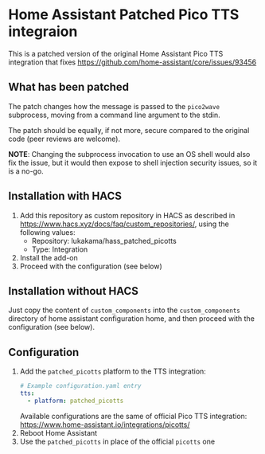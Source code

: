 # Home Assistant Patched Pico TTS integraion

This is a patched version of the original Home Assistant Pico TTS integration that fixes https://github.com/home-assistant/core/issues/93456

## What has been patched

The patch changes how the message is passed to the `pico2wave` subprocess, moving from a command line argument to the stdin. 

The patch should be equally, if not more, secure compared to the original code (peer reviews are welcome).

**NOTE**: Changing the subprocess invocation to use an OS shell would also fix the issue, but it would then expose to shell injection security issues, so it is a no-go.

## Installation with HACS

1. Add this repository as custom repository in HACS as described in https://www.hacs.xyz/docs/faq/custom_repositories/, using the following values:
    * Repository: lukakama/hass_patched_picotts
    * Type: Integration
2. Install the add-on
3. Proceed with the configuration (see below)

## Installation without HACS

Just copy the content of `custom_components` into the `custom_components` directory of home assistant configuration home, and then proceed with the configuration (see below).


## Configuration
1. Add the `patched_picotts` platform to the TTS integration:
    ```yaml
    # Example configuration.yaml entry
    tts:
      - platform: patched_picotts
    ```
    Available configurations are the same of official Pico TTS integration: https://www.home-assistant.io/integrations/picotts/
2. Reboot Home Assistant
3. Use the `patched_picotts` in place of the official `picotts` one